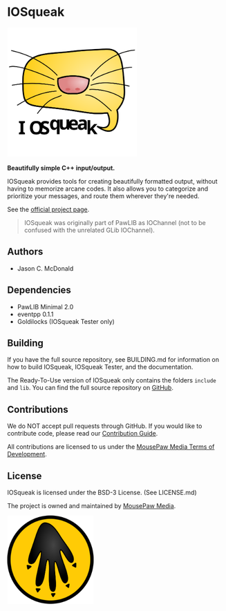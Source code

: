 IOSqueak
========================================

<img src=docs/source/iosqueak.svg width=300vw/>

**Beautifully simple C++ input/output.**

IOSqueak provides tools for creating beautifully formatted output, without
having to memorize arcane codes. It also allows you to categorize and
prioritize your messages, and route them wherever they're needed.

See the [official project page](https://mousepawmedia.com/iosqueak).

> IOSqueak was originally part of PawLIB as IOChannel (not to be confused with
the unrelated GLib IOChannel).

Authors
----------------------------------------

* Jason C. McDonald

Dependencies
----------------------------------------

* PawLIB Minimal 2.0
* eventpp 0.1.1
* Goldilocks (IOSqueak Tester only)

Building
----------------------------------------

If you have the full source repository, see BUILDING.md for information
on how to build IOSqueak, IOSqueak Tester, and the documentation.

The Ready-To-Use version of IOSqueak only contains the folders `include`
and `lib`. You can find the full source repository on
[GitHub](https://github.com/mousepawmedia/iosqueak).

Contributions
----------------------------------------

We do NOT accept pull requests through GitHub.
If you would like to contribute code, please read our
[Contribution Guide](https://mousepawmedia.com/developers/contribution).

All contributions are licensed to us under the
[MousePaw Media Terms of Development](https://mousepawmedia.com/termsofdevelopment).

License
----------------------------------------

IOSqueak is licensed under the BSD-3 License. (See LICENSE.md)

The project is owned and maintained by [MousePaw Media](https://mousepawmedia.com/developers).

<img src=docs/source/mousepaw_logo_circle.svg width=200vw/>

